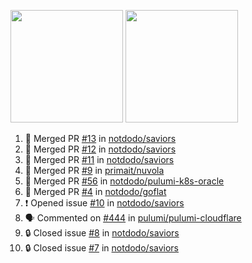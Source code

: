 <a href="https://github.com/notdodo"><img src="https://github-readme-stats.vercel.app/api?username=notdodo&count_private=true&theme=dark" height="180" /></a> <a href="https://github.com/notdodo"><img src="https://github-readme-stats.vercel.app/api/top-langs/?username=notdodo&langs_count=8&theme=dark&hide=tex,java,html,css&layout=compact" height="180" /></a>

<!--START_SECTION:activity-->
1. 🎉 Merged PR [#13](https://github.com/notdodo/saviors/pull/13) in [notdodo/saviors](https://github.com/notdodo/saviors)
2. 🎉 Merged PR [#12](https://github.com/notdodo/saviors/pull/12) in [notdodo/saviors](https://github.com/notdodo/saviors)
3. 🎉 Merged PR [#11](https://github.com/notdodo/saviors/pull/11) in [notdodo/saviors](https://github.com/notdodo/saviors)
4. 🎉 Merged PR [#9](https://github.com/primait/nuvola/pull/9) in [primait/nuvola](https://github.com/primait/nuvola)
5. 🎉 Merged PR [#56](https://github.com/notdodo/pulumi-k8s-oracle/pull/56) in [notdodo/pulumi-k8s-oracle](https://github.com/notdodo/pulumi-k8s-oracle)
6. 🎉 Merged PR [#4](https://github.com/notdodo/goflat/pull/4) in [notdodo/goflat](https://github.com/notdodo/goflat)
7. ❗ Opened issue [#10](https://github.com/notdodo/saviors/issues/10) in [notdodo/saviors](https://github.com/notdodo/saviors)
8. 🗣 Commented on [#444](https://github.com/pulumi/pulumi-cloudflare/issues/444#issuecomment-1752176704) in [pulumi/pulumi-cloudflare](https://github.com/pulumi/pulumi-cloudflare)
9. 🔒 Closed issue [#8](https://github.com/notdodo/saviors/issues/8) in [notdodo/saviors](https://github.com/notdodo/saviors)
10. 🔒 Closed issue [#7](https://github.com/notdodo/saviors/issues/7) in [notdodo/saviors](https://github.com/notdodo/saviors)
<!--END_SECTION:activity-->
